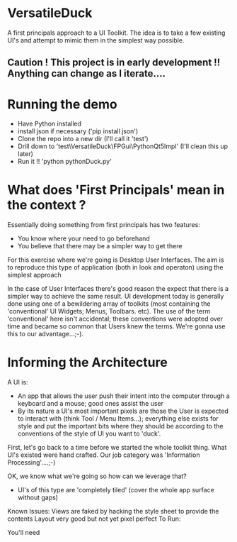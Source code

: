 # VersatileDuck
A first principals approach to a UI Toolkit. The idea is to take a few existing 
UI's and attempt to mimic them in the simplest way possible.

## Caution ! This project is in early development !! Anything can change as I iterate....

# Running the demo
 - Have Python installed
 - install json if necessary ('pip install json')
 - Clone the repo into a new dir (I'll call it 'test')
 - Drill down to 'test\VersatileDuck\FPGui\PythonQt5Impl' (I'll clean this up later)
 - Run it !! 'python pythonDuck.py'

# What does 'First Principals' mean in the context ?

Essentially doing something from first principals has two features:
  - You know where your need to go beforehand
  - You believe that there may be a simpler way to get there

For this exercise where we're going is Desktop User Interfaces. The aim is to reproduce this type of application (both in look and operaton) using the simplest approach

In the case of User Interfaces there's good reason the expect that there is a simpler way to achieve the same result. UI development today is generally done using one of a bewildering array of toolkits (most containing the 'conventional' UI Widgets; Menus, Toolbars. etc). The use of the term 'conventional' here isn't accidental; these conventions were adopted over time and became so common that Users knew the terms. We're gonna use this to our advantage...;-).

# Informing the Architecture

A UI is:
  - An app that allows the user push their intent into the computer through a keyboard and a mouse; good ones assist the user
  - By its nature a UI's most important pixels are those the User is expected to interact with (think Tool / Menu Items...); everything else exists for style and put the important bits where they should be according to the conventions of the style of UI you want to 'duck'. 

First, let's go back to a time before we started the whole toolkit thing. What UI's existed were hand crafted. Our job category was 'Information Processing'....;-)

OK, we know what we're going so how can we leverage that?
  - UI's of this type are 'completely tiled' (cover the whole app surface without gaps)


Known Issues:
  Views are faked by hacking the style sheet to provide the contents
  Layout very good but not yet pixel perfect
To Run:

You'll need 
